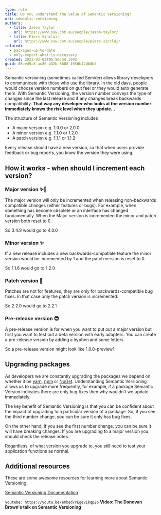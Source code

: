 ```yaml
---
type: rule
title: Do you understand the value of Semantic Versioning?
uri: semantic-versioning
authors:
  - title: Jason Taylor
    url: https://www.ssw.com.au/people/jason-taylor/
  - title: Piers Sinclair
    url: https://www.ssw.com.au/people/piers-sinclair
related:
  - packages-up-to-date
  - only-export-what-is-necessary
created: 2022-02-02T05:56:54.309Z
guid: 85ee49a3-ac86-432b-8608-1056b42db8bf
---
```

Semantic versioning (sometimes called SemVer) allows library developers to communicate with those who use the library. In the old days, people would choose version numbers on gut feel or they would auto generate them. With Semantic Versioning, the version number conveys the type of changes since the last release and if any changes break backwards compatibility. **That way any developer who looks at the version number immediately knows the risk level when they update...**
            
<!--endintro-->

The structure of Semantic Versioning includes
* A major version e.g. 1.0.0 or 2.0.0
* A minor version e.g. 1.1.0 or 1.2.0
* A patch version e.g. 1.1.1 or 1.1.2

Every release should have a new version, so that when users provide feedback or bug reports, you know the version they were using.

## How it works - when should I increment each version?

### Major version ✨🐛

The major version will only be incremented when releasing non-backwards compatible changes (either features or bugs). For example, when something has become obsolete or an interface has changed fundamentally. When the Major version is incremented the minor and patch version both reset to 0. 

So 3.4.9 would go to 4.0.0

### Minor version ✨

If a new release includes a new backwards-compatible feature the minor version would be incremented by 1 and the patch version is reset to 0.

So 1.1.6 would go to 1.2.0

### Patch version 🐛

Patches are not for features, they are only for backwards-compatible bug fixes. In that case only the patch version is incremented.

So 2.2.0 would go to 2.2.1

### Pre-release version 😎

A pre-release version is for when you want to put out a major version but first you want to test out a beta version with early adopters. You can create a pre-release version by adding a hyphen and some letters 

So a pre-release version might look like 1.0.0-preview1

## Upgrading packages

As developers we are constantly upgrading the packages we depend on whether it be [yarn](https://yarnpkg.com/), [npm](https://www.npmjs.com/) or [NuGet](https://www.nuget.org/). Understanding Semantic Versioning allows us to upgrade more frequently, for example, if a package Semantic Version indicates there are only bug fixes then why wouldn't we update immediately.

The key benefit of Semantic Versioning is that you can be confident about the impact of upgrading to a particular version of a package. So, if you see the third number change, you can be sure it only has bug fixes. 

On the other hand, if you see the first number change, you can be sure it will have breaking changes. If you are upgrading to a major version you should check the release notes.

Regardless, of what version you upgrade to, you still need to test your application functions as normal.

## Additional resources

These are some awesome resources for learning more about Semantic Versioning.

[Semantic Versioning Documentation](https://semver.org)

`youtube: https://youtu.be/embed/rEgevIkqp2o`
**Video: The Donovan Brown's talk on Semantic Versioning**
